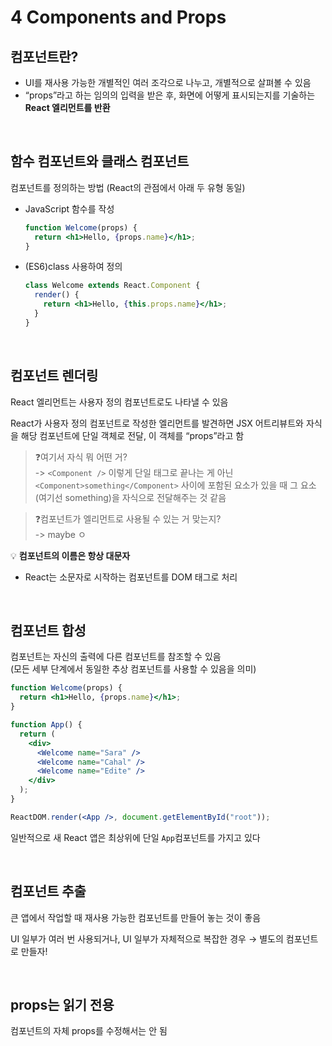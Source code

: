 # 4 Components and Props

## 컴포넌트란?

- UI를 재사용 가능한 개별적인 여러 조각으로 나누고, 개별적으로 살펴볼 수 있음
- “props”라고 하는 임의의 입력을 받은 후, 화면에 어떻게 표시되는지를 기술하는 **React 엘리먼트를 반환**

<br />

## 함수 컴포넌트와 클래스 컴포넌트

컴포넌트를 정의하는 방법 (React의 관점에서 아래 두 유형 동일)

- JavaScript 함수를 작성
  ```jsx
  function Welcome(props) {
    return <h1>Hello, {props.name}</h1>;
  }
  ```
- (ES6)class 사용하여 정의
  ```jsx
  class Welcome extends React.Component {
    render() {
      return <h1>Hello, {this.props.name}</h1>;
    }
  }
  ```

<br />

## 컴포넌트 렌더링

React 엘리먼트는 사용자 정의 컴포넌트로도 나타낼 수 있음

React가 사용자 정의 컴포넌트로 작성한 엘리먼트를 발견하면 JSX 어트리뷰트와 자식을 해당 컴포넌트에 단일 객체로 전달, 이 객체를 “props”라고 함

> ❓여기서 자식 뭐 어떤 거?  
> -> `<Component />` 이렇게 단일 태그로 끝나는 게 아닌 `<Component>something</Component>` 사이에 포함된 요소가 있을 때 그 요소(여기선 something)을 자식으로 전달해주는 것 같음

> ❓컴포넌트가 엘리먼트로 사용될 수 있는 거 맞는지?  
> -> maybe ㅇ

💡 **컴포넌트의 이름은 항상 대문자**

- React는 소문자로 시작하는 컴포넌트를 DOM 태그로 처리

<br />

## 컴포넌트 합성

컴포넌트는 자신의 출력에 다른 컴포넌트를 참조할 수 있음  
(모든 세부 단계에서 동일한 추상 컴포넌트를 사용할 수 있음을 의미)

```jsx
function Welcome(props) {
  return <h1>Hello, {props.name}</h1>;
}

function App() {
  return (
    <div>
      <Welcome name="Sara" />
      <Welcome name="Cahal" />
      <Welcome name="Edite" />
    </div>
  );
}

ReactDOM.render(<App />, document.getElementById("root"));
```

일반적으로 새 React 앱은 최상위에 단일 `App`컴포넌트를 가지고 있다

<br />

## 컴포넌트 추출

큰 앱에서 작업할 때 재사용 가능한 컴포넌트를 만들어 놓는 것이 좋음

UI 일부가 여러 번 사용되거나, UI 일부가 자체적으로 복잡한 경우 → 별도의 컴포넌트로 만들자!

<br />

## props는 읽기 전용

컴포넌트의 자체 props를 수정해서는 안 됨
